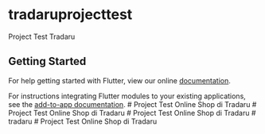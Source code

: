 # tradaruprojecttest

Project Test Tradaru

## Getting Started

For help getting started with Flutter, view our online
[documentation](https://flutter.dev/).

For instructions integrating Flutter modules to your existing applications,
see the [add-to-app documentation](https://flutter.dev/docs/development/add-to-app).
#   P r o j e c t   T e s t   O n l i n e   S h o p   d i   T r a d a r u  
 #   P r o j e c t   T e s t   O n l i n e   S h o p   d i   T r a d a r u  
 #   P r o j e c t   T e s t   O n l i n e   S h o p   d i   T r a d a r u  
 #   t r a d a r u  
 #   P r o j e c t   T e s t   O n l i n e   S h o p   d i   T r a d a r u  
 